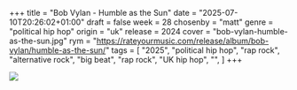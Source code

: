+++
title = "Bob Vylan - Humble as the Sun"
date = "2025-07-10T20:26:02+01:00"
draft = false
week = 28
chosenby = "matt"
genre = "political hip hop"
origin = "uk"
release = 2024
cover = "bob-vylan-humble-as-the-sun.jpg"
rym = "https://rateyourmusic.com/release/album/bob-vylan/humble-as-the-sun/"
tags = [
    "2025",
    "political hip hop",
    "rap rock",
    "alternative rock",
    "big beat",
    "rap rock",
    "UK hip hop",
    "",
]
+++

![](../../images/covers/bob-vylan-humble-as-the-sun.jpg)

